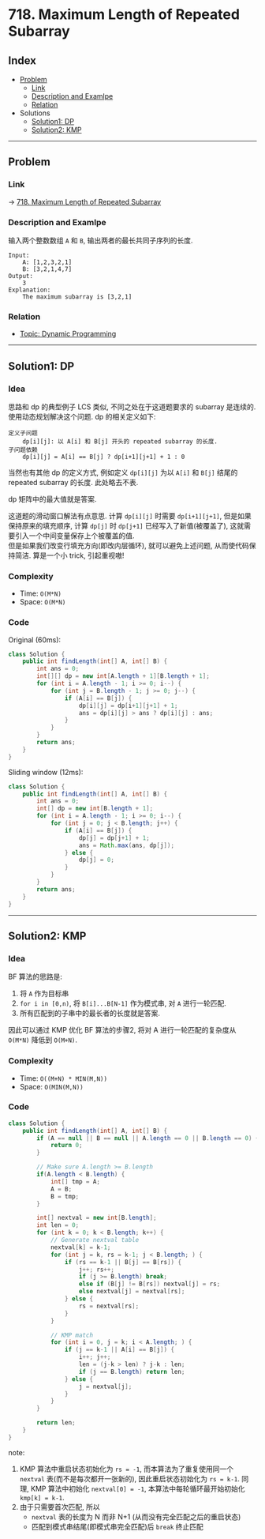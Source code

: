 
# 718. Maximum Length of Repeated Subarray

## Index

- [Problem](#problem)
  - [Link](#Link)
  - [Description and Examlpe](#description-and-examlpe)
  - [Relation](#relation)
- Solutions
  - [Solution1: DP](#solution1-dp)
  - [Solution2: KMP](#solution2-kmp)

----

## Problem

### Link

-> [718. Maximum Length of Repeated Subarray][1]

### Description and Examlpe

输入两个整数数组 `A` 和 `B`, 输出两者的最长共同子序列的长度.

```nohighlight
Input:
    A: [1,2,3,2,1]
    B: [3,2,1,4,7]
Output:
    3
Explanation:
    The maximum subarray is [3,2,1]
```

### Relation

- [Topic: Dynamic Programming][2]

----

## Solution1: DP

### Idea

思路和 dp 的典型例子 LCS 类似, 不同之处在于这道题要求的 subarray 是连续的. 使用动态规划解决这个问题. dp 的相关定义如下:

```nohighlight
定义子问题
    dp[i][j]: 以 A[i] 和 B[j] 开头的 repeated subarray 的长度.
子问题依赖
    dp[i][j] = A[i] == B[j] ? dp[i+1][j+1] + 1 : 0
```

当然也有其他 dp 的定义方式, 例如定义 `dp[i][j]` 为以 `A[i]` 和 `B[j]` 结尾的 repeated subarray 的长度. 此处略去不表.

dp 矩阵中的最大值就是答案.

这道题的滑动窗口解法有点意思. 计算 `dp[i][j]` 时需要 `dp[i+1][j+1]`, 但是如果保持原来的填充顺序, 计算 `dp[j]` 时 `dp[j+1]` 已经写入了新值(被覆盖了), 这就需要引入一个中间变量保存上个被覆盖的值.  
但是如果我们改变行填充方向(即改内层循环), 就可以避免上述问题, 从而使代码保持简洁. 算是一个小 trick, 引起重视嗷!

### Complexity

- Time: `O(M*N)`
- Space: `O(M*N)`

### Code

Original (60ms):

```java
class Solution {
    public int findLength(int[] A, int[] B) {
        int ans = 0;
        int[][] dp = new int[A.length + 1][B.length + 1];
        for (int i = A.length - 1; i >= 0; i--) {
            for (int j = B.length - 1; j >= 0; j--) {
                if (A[i] == B[j]) {
                    dp[i][j] = dp[i+1][j+1] + 1;
                    ans = dp[i][j] > ans ? dp[i][j] : ans;
                }
            }
        }
        return ans;
    }
}
```

Sliding window (12ms):

```java
class Solution {
    public int findLength(int[] A, int[] B) {
        int ans = 0;
        int[] dp = new int[B.length + 1];
        for (int i = A.length - 1; i >= 0; i--) {
            for (int j = 0; j < B.length; j++) {
                if (A[i] == B[j]) {
                    dp[j] = dp[j+1] + 1;
                    ans = Math.max(ans, dp[j]);
                } else {
                    dp[j] = 0;
                }
            }
        }
        return ans;
    }
}
```

----

## Solution2: KMP

### Idea

BF 算法的思路是:

1. 将 `A` 作为目标串
2. `for i in [0,n)`, 将 `B[i]...B[N-1]` 作为模式串, 对 `A` 进行一轮匹配.
3. 所有匹配到的子串中的最长者的长度就是答案.

因此可以通过 KMP 优化 BF 算法的步骤2, 将对 A 进行一轮匹配的复杂度从 `O(M*N)` 降低到 `O(M+N)`.

### Complexity

- Time: `O((M+N) * MIN(M,N))`
- Space: `O(MIN(M,N))`

### Code

```java
class Solution {
    public int findLength(int[] A, int[] B) {
        if (A == null || B == null || A.length == 0 || B.length == 0) {
            return 0;
        }

        // Make sure A.length >= B.length
        if(A.length < B.length) {
            int[] tmp = A;
            A = B;
            B = tmp;
        }

        int[] nextval = new int[B.length];
        int len = 0;
        for (int k = 0; k < B.length; k++) {
            // Generate nextval table
            nextval[k] = k-1;
            for (int j = k, rs = k-1; j < B.length; ) {
                if (rs == k-1 || B[j] == B[rs]) {
                    j++; rs++;
                    if (j >= B.length) break;
                    else if (B[j] != B[rs]) nextval[j] = rs;
                    else nextval[j] = nextval[rs];
                } else {
                    rs = nextval[rs];
                }
            }

            // KMP match
            for (int i = 0, j = k; i < A.length; ) {
                if (j == k-1 || A[i] == B[j]) {
                    i++; j++;
                    len = (j-k > len) ? j-k : len;
                    if (j == B.length) return len;
                } else {
                    j = nextval[j];
                }
            }
        }

        return len;
    }
}
```

note:

1. KMP 算法中重启状态初始化为 `rs = -1`, 而本算法为了重复使用同一个 `nextval` 表(而不是每次都开一张新的), 因此重启状态初始化为 `rs = k-1`. 同理, KMP 算法中初始化 `nextval[0] = -1`, 本算法中每轮循环最开始初始化 `kmp[k] = k-1`.
2. 由于只需要首次匹配, 所以
    - `nextval` 表的长度为 N 而非 N+1 (从而没有完全匹配之后的重启状态)
    - 匹配到模式串结尾(即模式串完全匹配)后 `break` 终止匹配

[1]: https://leetcode.com/problems/maximum-length-of-repeated-subarray/
[2]:../topics/dynamic-programming.md
